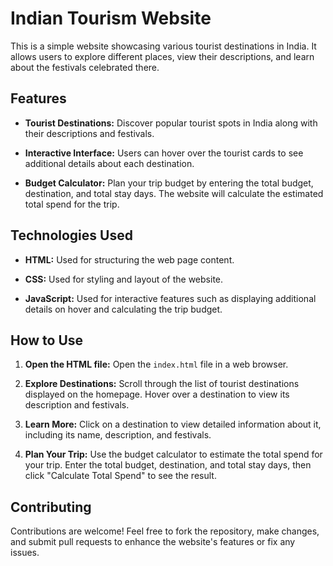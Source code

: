 # Indian Tourism Website

This is a simple website showcasing various tourist destinations in India. It allows users to explore different places, view their descriptions, and learn about the festivals celebrated there.

## Features

- **Tourist Destinations:** Discover popular tourist spots in India along with their descriptions and festivals.
  
- **Interactive Interface:** Users can hover over the tourist cards to see additional details about each destination.

- **Budget Calculator:** Plan your trip budget by entering the total budget, destination, and total stay days. The website will calculate the estimated total spend for the trip.

## Technologies Used

- **HTML:** Used for structuring the web page content.
  
- **CSS:** Used for styling and layout of the website.
  
- **JavaScript:** Used for interactive features such as displaying additional details on hover and calculating the trip budget.

## How to Use

1. **Open the HTML file:** Open the `index.html` file in a web browser.

2. **Explore Destinations:** Scroll through the list of tourist destinations displayed on the homepage. Hover over a destination to view its description and festivals.

3. **Learn More:** Click on a destination to view detailed information about it, including its name, description, and festivals.

4. **Plan Your Trip:** Use the budget calculator to estimate the total spend for your trip. Enter the total budget, destination, and total stay days, then click "Calculate Total Spend" to see the result.

## Contributing

Contributions are welcome! Feel free to fork the repository, make changes, and submit pull requests to enhance the website's features or fix any issues.

